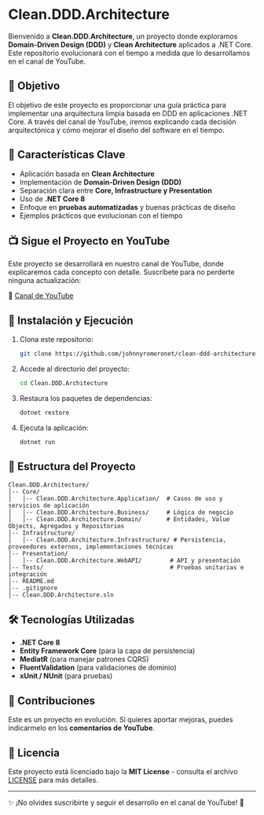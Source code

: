 # Clean.DDD.Architecture

Bienvenido a **Clean.DDD.Architecture**, un proyecto donde exploramos **Domain-Driven Design (DDD)** y **Clean Architecture** aplicados a .NET Core. Este repositorio evolucionará con el tiempo a medida que lo desarrollamos en el canal de YouTube.

## 🎯 Objetivo
El objetivo de este proyecto es proporcionar una guía práctica para implementar una arquitectura limpia basada en DDD en aplicaciones .NET Core. A través del canal de YouTube, iremos explicando cada decisión arquitectónica y cómo mejorar el diseño del software en el tiempo.

## 📌 Características Clave
- Aplicación basada en **Clean Architecture**
- Implementación de **Domain-Driven Design (DDD)**
- Separación clara entre **Core, Infrastructure y Presentation**
- Uso de **.NET Core 8**
- Enfoque en **pruebas automatizadas** y buenas prácticas de diseño
- Ejemplos prácticos que evolucionan con el tiempo

## 📺 Sigue el Proyecto en YouTube
Este proyecto se desarrollará en nuestro canal de YouTube, donde explicaremos cada concepto con detalle. Suscríbete para no perderte ninguna actualización:

🔗 [Canal de YouTube](https://www.youtube.com/@johnnyromeronet)

## 🚀 Instalación y Ejecución
1. Clona este repositorio:
   ```sh
   git clone https://github.com/johnnyromeronet/clean-ddd-architecture.git
   ```
2. Accede al directorio del proyecto:
   ```sh
   cd Clean.DDD.Architecture
   ```
3. Restaura los paquetes de dependencias:
   ```sh
   dotnet restore
   ```
4. Ejecuta la aplicación:
   ```sh
   dotnet run
   ```

## 📂 Estructura del Proyecto
```
Clean.DDD.Architecture/
│-- Core/
│   │-- Clean.DDD.Architecture.Application/  # Casos de uso y servicios de aplicación
│   │-- Clean.DDD.Architecture.Business/     # Lógica de negocio
│   │-- Clean.DDD.Architecture.Domain/       # Entidades, Value Objects, Agregados y Repositorios
│-- Infrastructure/
│   │-- Clean.DDD.Architecture.Infrastructure/ # Persistencia, proveedores externos, implementaciones técnicas
│-- Presentation/
│   │-- Clean.DDD.Architecture.WebAPI/        # API y presentación
│-- Tests/                                    # Pruebas unitarias e integración
│-- README.md
│-- .gitignore
│-- Clean.DDD.Architecture.sln
```

## 🛠️ Tecnologías Utilizadas
- **.NET Core 8**
- **Entity Framework Core** (para la capa de persistencia)
- **MediatR** (para manejar patrones CQRS)
- **FluentValidation** (para validaciones de dominio)
- **xUnit / NUnit** (para pruebas)

## 🤝 Contribuciones
Este es un proyecto en evolución. Si quieres aportar mejoras, puedes indicarmelo en los **comentarios de YouTube**.

## 📜 Licencia
Este proyecto está licenciado bajo la **MIT License** - consulta el archivo [LICENSE](https://github.com/johnnyromeronet/clean-ddd-architecture/blob/master/LICENSE.txt) para más detalles.

---

✨ ¡No olvides suscribirte y seguir el desarrollo en el canal de YouTube! 🚀

